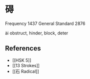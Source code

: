 # 碍
Frequency 1437
General Standard 2876

ài
obstruct, hinder, block, deter

## References
- [[HSK 5]]
- [[13 Strokes]]
- [[石 Radical]]